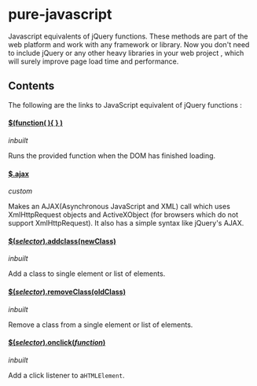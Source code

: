 # pure-javascript
Javascript equivalents of jQuery functions. These methods are part of the web platform and work with any framework or library. Now you don't need to include jQuery or any other heavy libraries in your web project , which will surely improve page load time and performance.

## Contents
The following are the links to JavaScript equivalent of jQuery functions :

 #### [$(function( ){ } )](https://developer.mozilla.org/en-US/docs/Web/Events/DOMContentLoaded)
_inbuilt_

Runs the provided function when the DOM has finished loading.


#### [$.ajax ](https://github.com/Sherlock2000/pure-javascript/blob/master/Ajax.js)
_custom_

Makes an AJAX(Asynchronous JavaScript and XML) call which uses XmlHttpRequest objects and ActiveXObject (for browsers which do not support XmlHttpRequest). It also has a simple syntax like jQuery's AJAX.
 
#### [$(_selector_).addclass(newClass)](https://github.com/suvansh-rana/pure-javascript/blob/master/addClass.js)
_inbuilt_

Add a class to single element or list of elements.

#### [$(_selector_).removeClass(oldClass)](https://github.com/suvansh-rana/pure-javascript/blob/master/removeClass.js)
_inbuilt_

Remove a class from a single element or list of elements.

#### [$(_selector_).onclick(_function_)](https://github.com/sucvansh-rana/pure-javascript/blob/master/onclick.js)
_inbuilt_

Add a click listener to a`HTMLElement`.
